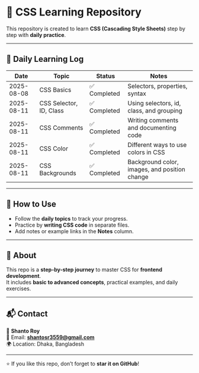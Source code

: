# 🎨 CSS Learning Repository

This repository is created to learn **CSS (Cascading Style Sheets)** step by step with **daily practice**.

---

## 📅 Daily Learning Log

| Date       | Topic                   | Status       | Notes                                           |
|------------|-------------------------|--------------|-------------------------------------------------|
| 2025-08-08 | CSS Basics              | ✅ Completed | Selectors, properties, syntax                  |
| 2025-08-11 | CSS Selector, ID, Class | ✅ Completed | Using selectors, id, class, and grouping      |
| 2025-08-11 | CSS Comments            | ✅ Completed | Writing comments and documenting code         |
| 2025-08-11 | CSS Color               | ✅ Completed | Different ways to use colors in CSS           |
| 2025-08-11 | CSS Backgrounds         | ✅ Completed | Background color, images, and position change |

---

## 🚀 How to Use

- Follow the **daily topics** to track your progress.  
- Practice by **writing CSS code** in separate files.  
- Add notes or example links in the **Notes** column.  

---

## 📌 About

This repo is a **step-by-step journey** to master CSS for **frontend development**.  
It includes **basic to advanced concepts**, practical examples, and daily exercises.  

---

## 📬 Contact

👤 **Shanto Roy**  
📧 Email: **shantosr3559@gmail.com**  
🌍 Location: Dhaka, Bangladesh  

---

⭐ If you like this repo, don’t forget to **star it on GitHub**!
